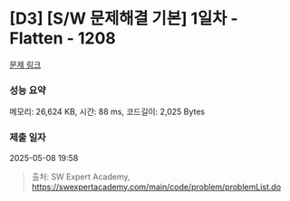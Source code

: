 # [D3] [S/W 문제해결 기본] 1일차 - Flatten - 1208 

[문제 링크](https://swexpertacademy.com/main/code/problem/problemDetail.do?contestProbId=AV139KOaABgCFAYh) 

### 성능 요약

메모리: 26,624 KB, 시간: 88 ms, 코드길이: 2,025 Bytes

### 제출 일자

2025-05-08 19:58



> 출처: SW Expert Academy, https://swexpertacademy.com/main/code/problem/problemList.do